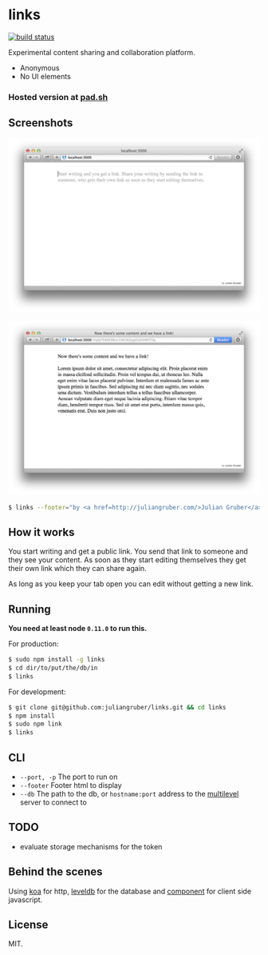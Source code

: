 # links

[![build status](https://secure.travis-ci.org/juliangruber/links.svg)](http://travis-ci.org/juliangruber/links)

Experimental content sharing and collaboration platform.

* Anonymous
* No UI elements

### Hosted version at [pad.sh](http://pad.sh)

## Screenshots

![empty](screenshots/empty.png)

![text](screenshots/text.png)

```bash
$ links --footer="by <a href=http://juliangruber.com/>Julian Gruber</a>"
```

## How it works

You start writing and get a public link. You send that link to someone and they see your content. As soon as they start editing themselves they get their own link which they can share again.

As long as you keep your tab open you can edit without getting a new link.

## Running

**You need at least node `0.11.0` to run this.**

For production:

```bash
$ sudo npm install -g links
$ cd dir/to/put/the/db/in
$ links
```

For development:

```bash
$ git clone git@github.com:juliangruber/links.git && cd links
$ npm install
$ sudo npm link
$ links
```

## CLI

* `--port, -p` The port to run on
* `--footer` Footer html to display
* `--db` The path to the db, or `hostname:port` address to the [multilevel](https://github.com/juliangruber/multilevel) server to connect to

## TODO

* evaluate storage mechanisms for the token

## Behind the scenes

Using [koa](https://github.com/koajs/koa) for http, [leveldb](https://code.google.com/p/leveldb/) for the database and [component](https://github.com/component/component) for client side javascript.

## License

MIT.
